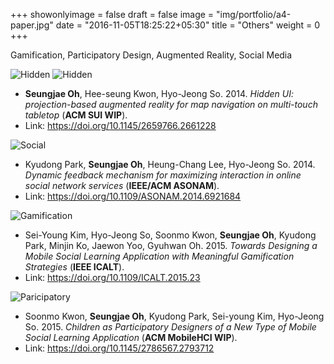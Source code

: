 +++
showonlyimage = false
draft = false
image = "img/portfolio/a4-paper.jpg"
date = "2016-11-05T18:25:22+05:30"
title = "Others"
weight = 0
+++

Gamification, Participatory Design, Augmented Reality, Social Media
<!--more-->
![Hidden][1]
![Hidden][2]
* **Seungjae Oh**, Hee-seung Kwon, Hyo-Jeong So. 2014. *Hidden UI: projection-based augmented reality for map navigation on multi-touch tabletop* (**ACM SUI WIP**).
* Link: https://doi.org/10.1145/2659766.2661228

![Social][3]
* Kyudong Park, **Seungjae Oh**, Heung-Chang Lee, Hyo-Jeong So. 2014. *Dynamic feedback mechanism for maximizing interaction in online social network services* (**IEEE/ACM ASONAM**).
* Link: https://doi.org/10.1109/ASONAM.2014.6921684

![Gamification][4]
* Sei-Young Kim, Hyo-Jeong So, Soonmo Kwon, **Seungjae Oh**, Kyudong Park, Minjin Ko, Jaewon Yoo, Gyuhwan Oh. 2015. *Towards Designing a Mobile Social Learning Application with Meaningful Gamification Strategies* (**IEEE ICALT**).
* Link: https://doi.org/10.1109/ICALT.2015.23

![Paricipatory][5]
* Soonmo Kwon, **Seungjae Oh**, Kyudong Park, Sei-young Kim, Hyo-Jeong So. 2015. *Children as Participatory Designers of a New Type of Mobile Social Learning Application* (**ACM MobileHCI WIP**). 
* Link: https://doi.org/10.1145/2786567.2793712

[1]: /img/research/other-hidden-sys.png
[2]: /img/research/other-hidden-app.png
[3]: /img/research/other-social.png
[4]: /img/research/other-gami.png
[5]: /img/research/other-partici.png